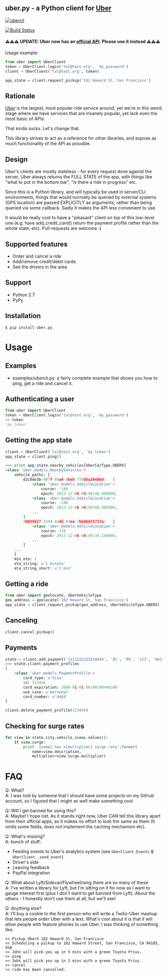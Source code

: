 uber.py - a Python client for [Uber]
------------------------------------
[![ubercli](http://tals.github.io/uber.py/images/ubercli.gif)](https://github.com/tals/uber.py/blob/master/examples/ubercli.py)


[![Build Status](https://secure.travis-ci.org/tals/uber.py.png?branch=master)](http://travis-ci.org/tals/uber.py)

#### ⚠⚠⚠ UPDATE: Uber now has an [official API](https://developer.uber.com). Please use it instead ⚠⚠⚠ ####

Usage example:
```python
from uber import UberClient
token = UberClient.login('tal@test.org', 'my_password')
client = UberClient('tal@test.org', token)

app_state = client.request_pickup('182 Howard St, San Francisco')
```

Rationale
---------
[Uber] is the largest, most popular ride service around, yet we're in this weird stage where we have services that are insanely popular, yet lack even the most basic of APIs.

That kinda sucks. Let's change that.

This library strives to act as a reference for other libraries, and expose as much functionality of the API as possible.

Design
------
Uber's clients are mostly stateless - for every request done against the server, Uber always returns the FULL STATE of the
app, with things like "what to put in the bottom bar", "is there a ride in progress" etc.

Since this is a Python library, and will typically be used in server/CLI environments, things that would normally be
queried by external systems (GPS location) are passed EXPLICITLY as arguments, rather than being queried via some callback.
Sadly it makes the API less convenient to use.

It would be really cool to have a "pleasant" client on top of this low-level one (e.g. have add_credit_card() return the payment
profile rather than the whole state, etc). Pull-requests are welcome :)

Supported features
----------------------------
- Order and cancel a ride
- Add/remove credit/debit cards
- See the drivers in the area


Support
-------
- Python 2.7
- PyPy

Installation
-------------
```
$ pip install uber.py
```

Usage
=====

Examples
--------
- examples/ubercli.py: a fairly complete example that shows you how to ping, get a ride and cancel it.


Authenticating a user
--------------------------
```python
from uber import UberClient
token = UberClient.login('tal@test.org', 'my_password')
>> token
'my_token'
```

Getting the app state
---------------------
```python
client = UberClient('tal@test.org', 'my_token')
app_state = client.ping()

>>> print app_state.nearby_vehicles[UberCarType.UBERX]
<class 'uber.models.NearbyVehicles'>
    vehicle_paths: {
        d2c0de3b-907f-49a4-8be8-756b8a2049bd:	[
            <class 'uber.models.VehicleLocation'>
                course: -140
                epoch: 2013-12-06 04:49:46.996000,
            <class 'uber.models.VehicleLocation'>
                course: -140
                epoch: 2013-12-06 04:50:00.995000,
            ...
        ]
        4b035b27-1544-44d5-93ea-7b3d6d33717a:	[
            <class 'uber.models.VehicleLocation'>
                course: 170
                epoch: 2013-12-06 04:49:34.148000,
            ...
        ]
    ...
    }
    min_eta: 1
    eta_string: u'1 minute'
    eta_string_short: u'1 min'

```

Getting a ride
--------------
```python
from uber import geolocate, UberVehicleType
geo_address = geolocate('182 Howard St, San Francisco')
app_state = client.request_pickup(geo_address, UberVehicleType.UBERX)
```

Canceling
---------
```python
client.cancel_pickup()
```

Payments
--------
```python
state = client.add_payment('1111222233334444', '01', '99', '123', '94111', 'US')
>>> state.client.payment_profiles
[
    <class 'uber.models.PaymentProfile'>
        card_type: u'Visa'
        id: 123456
        card_expiration: 2099-01-01 00:00:00+00:00
        use_case: u'personal'
        card_number: u'4444'
]

client.delete_payment_profile(123456)
```

Checking for surge rates
------------------------
```python
for view in state.city.vehicle_views.values():
    if view.surge:
        print '{name} has x{multiplier} surge rate'.format(
            name=view.description,
            multiplier=view.surge.multiplier)
```

FAQ
===
Q: What?  
A: I was told by someone that I should have some projects on my Github account, so I figured that I might as well make
something cool

Q: Will I get banned for using this?  
A: Maybe! I hope not. As it stands right now, Uber *CAN* tell this library apart from their official apps, as it makes
no effort to look the same as them (It omits some fields, does not implement the caching mechanism etc).

Q: What's missing?  
A: bunch of stuff:
- Feeding events to Uber's analytics system (see ```UberClient.Events``` & ```UberClient._send_event```)
- Driver's side
- Leaving feedback
- PayPal integration

Q: What about Lyft/Sidecar/Flywheel/omg there are so many of these  
A: I've written a library for Lyft, but I'm sitting on it for now as I want to gauge interest first (plus I don't want
to get banned from Lyft).
About the others - I honestly don't use them at all, but we'll see!

Q: Anything else?  
A: I'll buy a cookie to the first person who will write a Twilio-Uber mashup that lets people order Uber with a text.
What's cool about it is that it will allow people with feature phones to use Uber.
I was thinking of something like:
```
>> Pickup UberX 182 Howard St, San Francisco
<< Scheduling a pickup to 182 Howard Street, San Francisco, CA 94105, USA
<< John will pick you up in 5 mins with a green Toyota Prius.
>> ping
<< John will pick you up in 2 mins with a green Toyota Prius.
>> cancel
<< ride has been cancelled.
```

[Uber]: https://www.uber.com/
